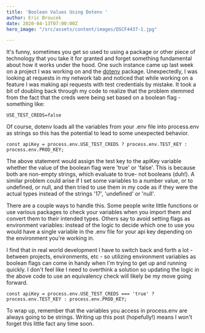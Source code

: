 ```yaml
---
title: 'Boolean Values Using Dotenv '
author: Eric Broucek
date: 2020-04-13T07:00:00Z
hero_image: "/src/assets/content/images/DSCF4437-1.jpg"

---
```

It's funny, sometimes you get so used to using a package or other piece of technology that you take it for granted and forget something fundamental about how it works under the hood.  One such instance came up last week on a project I was working on and the [dotenv](https://www.npmjs.com/package/dotenv) package. Unexpectedly, I was looking at requests in my network tab and noticed that while working on a feature I was making api requests with test credentials by mistake.  It took a bit of doubling back through my code to realize that the problem stemmed from the fact that the creds were being set based on a boolean flag - something like:

    USE_TEST_CREDS=false

Of course, dotenv loads all the variables from your .env file into process.env as strings so this has the potential to lead to some unexpected behavior.

    const apiKey = process.env.USE_TEST_CREDS ? process.env.TEST_KEY : process.env.PROD_KEY;

The above statement would assign the test key to the apiKey variable whether the value of the boolean flag were 'true' or 'false'.  This is because both are non-empty strings, which evaluate to true- not booleans (duh!).  A similar problem could arise if I set some variables to a number value, or to undefined, or null, and then tried to use them in my code as if they were the actual types instead of the strings '17', 'undefined' or 'null'.

There are a couple ways to handle this.  Some people write little functions or use various packages to check your variables when you import them and convert them to their intended types.  Others say to avoid setting flags as environment variables: instead of the logic to decide which one to use you would have a single variable in the .env file for your api key depending on the environment you're working in.

I find that in real world development I have to switch back and forth a lot - between projects, environments, etc - so utilizing environment variables as boolean flags can come in handy when I'm trying to get up and running quickly.  I don't feel like I need to overthink a solution so updating the logic in the above code to use an equivalency check will likely be my move going forward.

    const apiKey = process.env.USE_TEST_CREDS === 'true' ? process.env.TEST_KEY : process.env.PROD_KEY;

To wrap up, remember that the variables you access in process.env are always going to be strings.  Writing up this post (hopefully!) means I won't forget this little fact any time soon.